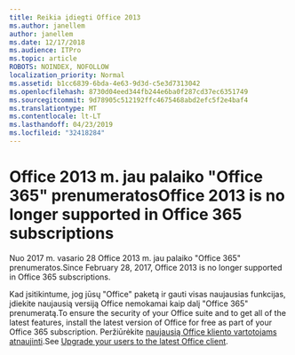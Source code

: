 ```yaml
---
title: Reikia įdiegti Office 2013
ms.author: janellem
author: janellem
ms.date: 12/17/2018
ms.audience: ITPro
ms.topic: article
ROBOTS: NOINDEX, NOFOLLOW
localization_priority: Normal
ms.assetid: b1cc6839-6bda-4e63-9d3d-c5e3d7313042
ms.openlocfilehash: 8730d04eed344fb244e6ba0f287cd37ec6351749
ms.sourcegitcommit: 9d78905c512192ffc4675468abd2efc5f2e4baf4
ms.translationtype: MT
ms.contentlocale: lt-LT
ms.lasthandoff: 04/23/2019
ms.locfileid: "32418284"
---
```

# <a name="office-2013-is-no-longer-supported-in-office-365-subscriptions"></a><span data-ttu-id="712a2-102">Office 2013 m. jau palaiko "Office 365" prenumeratos</span><span class="sxs-lookup"><span data-stu-id="712a2-102">Office 2013 is no longer supported in Office 365 subscriptions</span></span>

<span data-ttu-id="712a2-103">Nuo 2017 m. vasario 28 Office 2013 m. jau palaiko "Office 365" prenumeratos.</span><span class="sxs-lookup"><span data-stu-id="712a2-103">Since February 28, 2017, Office 2013 is no longer supported in Office 365 subscriptions.</span></span>
  
<span data-ttu-id="712a2-104">Kad įsitikintume, jog jūsų "Office" paketą ir gauti visas naujausias funkcijas, įdiekite naujausią versiją Office nemokamai kaip dalį "Office 365" prenumeratą.</span><span class="sxs-lookup"><span data-stu-id="712a2-104">To ensure the security of your Office suite and to get all of the latest features, install the latest version of Office for free as part of your Office 365 subscription.</span></span> <span data-ttu-id="712a2-105">Peržiūrėkite [naujausią Office kliento vartotojams atnaujinti](https://docs.microsoft.com/office365/admin/setup/upgrade-users-to-latest-office-client).</span><span class="sxs-lookup"><span data-stu-id="712a2-105">See [Upgrade your users to the latest Office client](https://docs.microsoft.com/office365/admin/setup/upgrade-users-to-latest-office-client).</span></span>
  

